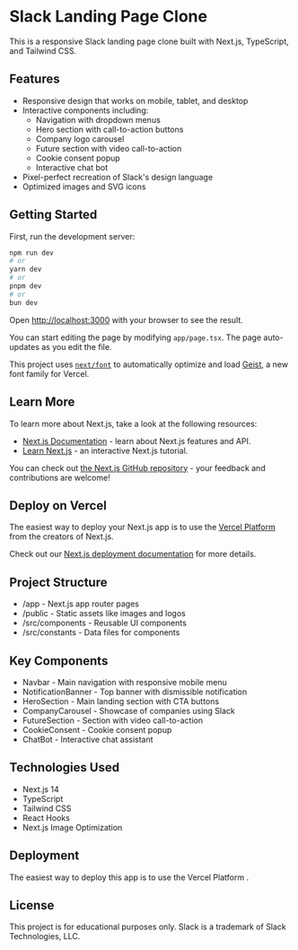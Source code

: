 # Slack Landing Page Clone

This is a responsive Slack landing page clone built with Next.js, TypeScript, and Tailwind CSS.

## Features

- Responsive design that works on mobile, tablet, and desktop
- Interactive components including:
  - Navigation with dropdown menus
  - Hero section with call-to-action buttons
  - Company logo carousel
  - Future section with video call-to-action
  - Cookie consent popup
  - Interactive chat bot
- Pixel-perfect recreation of Slack's design language
- Optimized images and SVG icons

## Getting Started

First, run the development server:

```bash
npm run dev
# or
yarn dev
# or
pnpm dev
# or
bun dev
```

Open [http://localhost:3000](http://localhost:3000) with your browser to see the result.

You can start editing the page by modifying `app/page.tsx`. The page auto-updates as you edit the file.

This project uses [`next/font`](https://nextjs.org/docs/app/building-your-application/optimizing/fonts) to automatically optimize and load [Geist](https://vercel.com/font), a new font family for Vercel.

## Learn More

To learn more about Next.js, take a look at the following resources:

- [Next.js Documentation](https://nextjs.org/docs) - learn about Next.js features and API.
- [Learn Next.js](https://nextjs.org/learn) - an interactive Next.js tutorial.

You can check out [the Next.js GitHub repository](https://github.com/vercel/next.js) - your feedback and contributions are welcome!

## Deploy on Vercel

The easiest way to deploy your Next.js app is to use the [Vercel Platform](https://vercel.com/new?utm_medium=default-template&filter=next.js&utm_source=create-next-app&utm_campaign=create-next-app-readme) from the creators of Next.js.

Check out our [Next.js deployment documentation](https://nextjs.org/docs/app/building-your-application/deploying) for more details.

## Project Structure

- /app - Next.js app router pages
- /public - Static assets like images and logos
- /src/components - Reusable UI components
- /src/constants - Data files for components

## Key Components

- Navbar - Main navigation with responsive mobile menu
- NotificationBanner - Top banner with dismissible notification
- HeroSection - Main landing section with CTA buttons
- CompanyCarousel - Showcase of companies using Slack
- FutureSection - Section with video call-to-action
- CookieConsent - Cookie consent popup
- ChatBot - Interactive chat assistant

## Technologies Used

- Next.js 14
- TypeScript
- Tailwind CSS
- React Hooks
- Next.js Image Optimization

## Deployment

The easiest way to deploy this app is to use the Vercel Platform .

## License

This project is for educational purposes only. Slack is a trademark of Slack Technologies, LLC.
